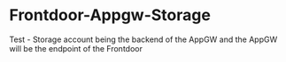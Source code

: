 # Frontdoor-Appgw-Storage
Test - Storage account being the backend of the AppGW and the AppGW will be the endpoint of the Frontdoor
